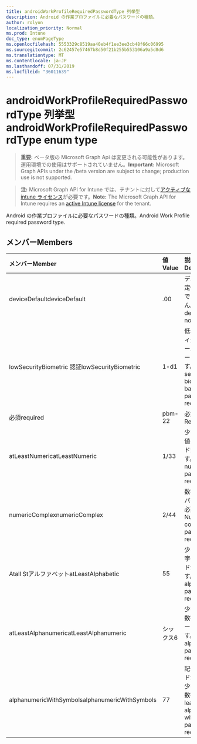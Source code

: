 ```yaml
---
title: androidWorkProfileRequiredPasswordType 列挙型
description: Android の作業プロファイルに必要なパスワードの種類。
author: rolyon
localization_priority: Normal
ms.prod: Intune
doc_type: enumPageType
ms.openlocfilehash: 5553329c8519aa40eb4f1ee3ee3cb48f66c06995
ms.sourcegitcommit: 2c62457e57467b8d50f21b255b553106a9a5d8d6
ms.translationtype: MT
ms.contentlocale: ja-JP
ms.lasthandoff: 07/31/2019
ms.locfileid: "36011639"
---
```

# <a name="androidworkprofilerequiredpasswordtype-enum-type"></a><span data-ttu-id="8fa99-103">androidWorkProfileRequiredPasswordType 列挙型</span><span class="sxs-lookup"><span data-stu-id="8fa99-103">androidWorkProfileRequiredPasswordType enum type</span></span>

> <span data-ttu-id="8fa99-104">**重要:** ベータ版の Microsoft Graph Api は変更される可能性があります。運用環境での使用はサポートされていません。</span><span class="sxs-lookup"><span data-stu-id="8fa99-104">**Important:** Microsoft Graph APIs under the /beta version are subject to change; production use is not supported.</span></span>

> <span data-ttu-id="8fa99-105">**注:** Microsoft Graph API for Intune では、テナントに対して[アクティブな intune ライセンス](https://go.microsoft.com/fwlink/?linkid=839381)が必要です。</span><span class="sxs-lookup"><span data-stu-id="8fa99-105">**Note:** The Microsoft Graph API for Intune requires an [active Intune license](https://go.microsoft.com/fwlink/?linkid=839381) for the tenant.</span></span>

<span data-ttu-id="8fa99-106">Android の作業プロファイルに必要なパスワードの種類。</span><span class="sxs-lookup"><span data-stu-id="8fa99-106">Android Work Profile required password type.</span></span>

## <a name="members"></a><span data-ttu-id="8fa99-107">メンバー</span><span class="sxs-lookup"><span data-stu-id="8fa99-107">Members</span></span>
|<span data-ttu-id="8fa99-108">メンバー</span><span class="sxs-lookup"><span data-stu-id="8fa99-108">Member</span></span>|<span data-ttu-id="8fa99-109">値</span><span class="sxs-lookup"><span data-stu-id="8fa99-109">Value</span></span>|<span data-ttu-id="8fa99-110">説明</span><span class="sxs-lookup"><span data-stu-id="8fa99-110">Description</span></span>|
|:---|:---|:---|
|<span data-ttu-id="8fa99-111">deviceDefault</span><span class="sxs-lookup"><span data-stu-id="8fa99-111">deviceDefault</span></span>|<span data-ttu-id="8fa99-112">.0</span><span class="sxs-lookup"><span data-stu-id="8fa99-112">0</span></span>|<span data-ttu-id="8fa99-113">デバイスの既定値。意図的ではありません。</span><span class="sxs-lookup"><span data-stu-id="8fa99-113">Device default value, no intent.</span></span>|
|<span data-ttu-id="8fa99-114">lowSecurityBiometric 認証</span><span class="sxs-lookup"><span data-stu-id="8fa99-114">lowSecurityBiometric</span></span>|<span data-ttu-id="8fa99-115">1-d</span><span class="sxs-lookup"><span data-stu-id="8fa99-115">1</span></span>|<span data-ttu-id="8fa99-116">低セキュリティ生体認証ベースのパスワードが必要です。</span><span class="sxs-lookup"><span data-stu-id="8fa99-116">Low security biometrics based password required.</span></span>|
|<span data-ttu-id="8fa99-117">必須</span><span class="sxs-lookup"><span data-stu-id="8fa99-117">required</span></span>|<span data-ttu-id="8fa99-118">pbm-2</span><span class="sxs-lookup"><span data-stu-id="8fa99-118">2</span></span>|<span data-ttu-id="8fa99-119">必須です。</span><span class="sxs-lookup"><span data-stu-id="8fa99-119">Required.</span></span>|
|<span data-ttu-id="8fa99-120">atLeastNumeric</span><span class="sxs-lookup"><span data-stu-id="8fa99-120">atLeastNumeric</span></span>|<span data-ttu-id="8fa99-121">1/3</span><span class="sxs-lookup"><span data-stu-id="8fa99-121">3</span></span>|<span data-ttu-id="8fa99-122">少なくとも数値のパスワードが必要です。</span><span class="sxs-lookup"><span data-stu-id="8fa99-122">At least numeric password required.</span></span>|
|<span data-ttu-id="8fa99-123">numericComplex</span><span class="sxs-lookup"><span data-stu-id="8fa99-123">numericComplex</span></span>|<span data-ttu-id="8fa99-124">2/4</span><span class="sxs-lookup"><span data-stu-id="8fa99-124">4</span></span>|<span data-ttu-id="8fa99-125">数字の複雑なパスワードが必要です。</span><span class="sxs-lookup"><span data-stu-id="8fa99-125">Numeric complex password required.</span></span>|
|<span data-ttu-id="8fa99-126">Atall Stアルファベット</span><span class="sxs-lookup"><span data-stu-id="8fa99-126">atLeastAlphabetic</span></span>|<span data-ttu-id="8fa99-127">5</span><span class="sxs-lookup"><span data-stu-id="8fa99-127">5</span></span>|<span data-ttu-id="8fa99-128">少なくとも英字のパスワードが必要です。</span><span class="sxs-lookup"><span data-stu-id="8fa99-128">At least alphabetic password required.</span></span>|
|<span data-ttu-id="8fa99-129">atLeastAlphanumeric</span><span class="sxs-lookup"><span data-stu-id="8fa99-129">atLeastAlphanumeric</span></span>|<span data-ttu-id="8fa99-130">シックス</span><span class="sxs-lookup"><span data-stu-id="8fa99-130">6</span></span>|<span data-ttu-id="8fa99-131">少なくとも英数字のパスワードが必要です。</span><span class="sxs-lookup"><span data-stu-id="8fa99-131">At least alphanumeric password required.</span></span>|
|<span data-ttu-id="8fa99-132">alphanumericWithSymbols</span><span class="sxs-lookup"><span data-stu-id="8fa99-132">alphanumericWithSymbols</span></span>|<span data-ttu-id="8fa99-133">7</span><span class="sxs-lookup"><span data-stu-id="8fa99-133">7</span></span>|<span data-ttu-id="8fa99-134">記号パスワードが必要な、少なくとも英数字。</span><span class="sxs-lookup"><span data-stu-id="8fa99-134">At least alphanumeric with symbols password required.</span></span>|





